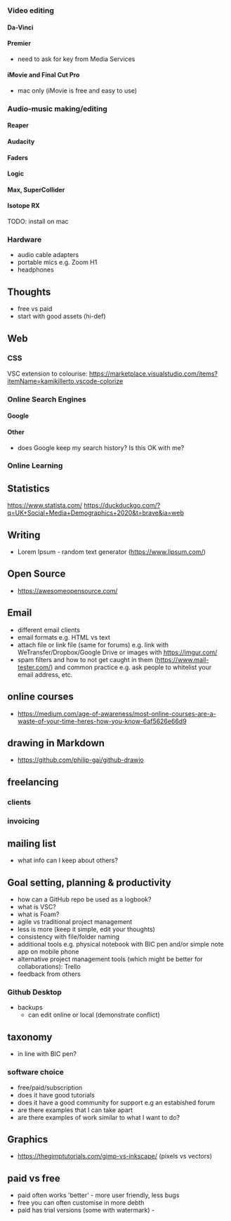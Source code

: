 
### Video editing
#### Da-Vinci
#### Premier 
- need to ask for key from Media Services
#### iMovie and Final Cut Pro
- mac only (iMovie is free and easy to use)

<!-- some examples of my screencasts on youtube might be good to demonstrate, some unlisted for clients as well -->

### Audio-music making/editing
#### Reaper
#### Audacity
#### Faders
#### Logic
#### Max, SuperCollider
#### Isotope RX
TODO: install on mac

### Hardware
- audio cable adapters
- portable mics e.g. Zoom H1
- headphones 

## Thoughts
- free vs paid
- start with good assets (hi-def)

## Web
### CSS
VSC extension to colourise: https://marketplace.visualstudio.com/items?itemName=kamikillerto.vscode-colorize

### Online Search Engines
#### Google 
<!-- TODO: extract info from Moodle https://moodle.essex.ac.uk/course/view.php?id=7522&section=27 -->
#### Other
- does Google keep my search history? Is this OK with me?

### Online Learning

## Statistics
https://www.statista.com/
https://duckduckgo.com/?q=UK+Social+Media+Demographics+2020&t=brave&ia=web

## Writing
- Lorem Ipsum - random text generator  (https://www.lipsum.com/)

## Open Source
- https://awesomeopensource.com/

## Email
- different email clients
- email formats e.g. HTML vs text
- attach file or link file (same for forums) e.g. link with WeTransfer/Dropbox/Google Drive or images with https://imgur.com/
- spam filters and how to not get caught in them (https://www.mail-tester.com/) and common practice e.g. ask people to whitelist your email address, etc. 

## online courses
- https://medium.com/age-of-awareness/most-online-courses-are-a-waste-of-your-time-heres-how-you-know-6af5626e66d9

## drawing in Markdown
- https://github.com/philip-gai/github-drawio

## freelancing
### clients
### invoicing

## mailing list
- what info can I keep about others?

## Goal setting, planning & productivity
- how can a GitHub repo be used as a logbook?
- what is VSC?
- what is Foam?
- agile vs traditional project management
- less is more (keep it simple, edit your thoughts)
- consistency with file/folder naming
- additional tools e.g. physical notebook with BIC pen and/or simple note app on mobile phone
- alternative project management tools (which might be better for collaborations): Trello
- feedback from others
  
### Github Desktop
- backups
    - can edit online or local (demonstrate conflict)

## taxonomy
- in line with BIC pen?

### software choice
- free/paid/subscription
- does it have good tutorials
- does it have a good community for support e.g an estabished forum
- are there examples that I can take apart
- are there examples of work similar to what I want to do?

## Graphics
- https://thegimptutorials.com/gimp-vs-inkscape/ (pixels vs vectors)


## paid vs free
- paid often works 'better' - more user friendly, less bugs
- free you can often customise in more debth
- paid has trial versions (some with watermark) - 
